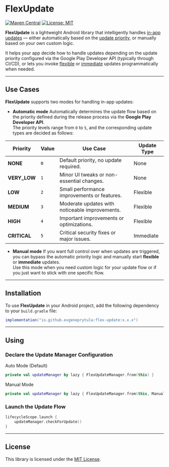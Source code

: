 # FlexUpdate

[![Maven Central](https://img.shields.io/maven-central/v/io.github.evgeneprytula/flex-update)](https://search.maven.org/artifact/io.github.evgeneprytula/flex-update)
[![License: MIT](https://img.shields.io/badge/License-MIT-yellow.svg)](https://github.com/EvgenePrytula/flex-update/blob/ep/feature/Add-readme-file-and-instructions-to-instal/LICENSE)

**FlexUpdate** is a lightweight Android library that intelligently handles [in-app updates](https://developer.android.com/guide/playcore/in-app-updates) — either automatically based on the [update priority](https://developer.android.com/guide/playcore/in-app-updates/kotlin-java#update-priority), or manually based on your own custom logic.

It helps your app decide how to handle updates depending on the update priority configured via the Google Play Developer API (typically through CI/CD), or lets you invoke [flexible](https://developer.android.com/guide/playcore/in-app-updates#flexible) or [immediate](https://developer.android.com/guide/playcore/in-app-updates#immediate) updates programmatically when needed.

---

## Use Cases

**FlexUpdate** supports two modes for handling in-app updates:

- **Automatic mode**
  Automatically determines the update flow based on the priority defined during the release process via the **Google Play Developer API**.  
  The priority levels range from `0` to `5`, and the corresponding update types are decided as follows:

| **Priority**   | **Value** | **Use Case**                                     | **Update Type** |
|----------------|-----------|-------------------------------------------------|-----------------|
| **NONE**       | `0`       | Default priority, no update required.            | None            |
| **VERY_LOW**   | `1`       | Minor UI tweaks or non-essential changes.        | None            |
| **LOW**        | `2`       | Small performance improvements or features.      | Flexible        |
| **MEDIUM**     | `3`       | Moderate updates with noticeable improvements.   | Flexible        |
| **HIGH**       | `4`       | Important improvements or optimizations.         | Flexible        |
| **CRITICAL**   | `5`       | Critical security fixes or major issues.         | Immediate       |

- **Manual mode**
  If you want full control over when updates are triggered, you can bypass the automatic priority logic and manually start **flexible** or **immediate** updates.  
  Use this mode when you need custom logic for your update flow or if you just want to stick with one specific flow.

---

## Installation

To use **FlexUpdate** in your Android project, add the following dependency to your `build.gradle` file:

```gradle
implementation("io.github.evgeneprytula:flex-update:x.x.x")
```

---

## Using

### Declare the Update Manager Configuration
  
Auto Mode (Default)
  
```kotlin
private val updateManager by lazy { FlexUpdateManager.from(this) }
```
  
Manual Mode
  
```kotlin
private val updateManager by lazy { FlexUpdateManager.from(this, Manual(MEDIUM)) }
```

### Launch the Update Flow

```kotlin
lifecycleScope.launch {
    updateManager.checkForUpdate()
}
```

---

## License

This library is licensed under the [MIT License](https://github.com/EvgenePrytula/flex-update/blob/ep/feature/Add-readme-file-and-instructions-to-instal/LICENSE).